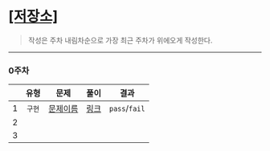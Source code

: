 # [[저장소]](https://github.com/깃허브아이디/레포주소)
> 작성은 주차 내림차순으로 가장 최근 주차가 위에오게 작성한다.

---
### 0주차

| |  유형 | 문제 |  <div style="width:30">풀이</div> | 결과 |
| --- |:---:|:---:|:---:|:---:|
| 1 | `구현` | [문제이름](https://www.acmicpc.net/problem/11047) | [링크](https://github.com/sixthou/Algorithms/blob/master/boj/Q11047.java) | `pass`/`fail` |
| 2 |  |  |  |  |
| 3 |  |  |  |  